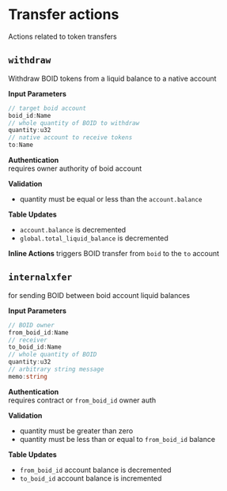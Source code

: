 # Transfer actions
Actions related to token transfers

## `withdraw`
Withdraw BOID tokens from a liquid balance to a native account

**Input Parameters**
```ts
// target boid account
boid_id:Name
// whole quantity of BOID to withdraw
quantity:u32
// native account to receive tokens
to:Name
```
**Authentication**\
requires owner authority of boid account

**Validation**
- quantity must be equal or less than the `account.balance`

**Table Updates**
- `account.balance` is decremented
- `global.total_liquid_balance` is decremented

**Inline Actions**
triggers BOID transfer from `boid` to the `to` account

## `internalxfer`
for sending BOID between boid account liquid balances

**Input Parameters**
```ts
// BOID owner
from_boid_id:Name
// receiver
to_boid_id:Name
// whole quantity of BOID
quantity:u32
// arbitrary string message
memo:string
```
**Authentication**\
requires contract or `from_boid_id` owner auth

**Validation**
- quantity must be greater than zero
- quantity must be less than or equal to `from_boid_id` balance

**Table Updates**
- `from_boid_id` account balance is decremented
- `to_boid_id` account balance is incremented
